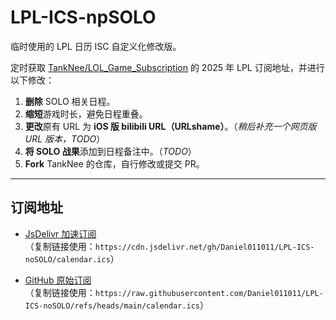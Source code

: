 # LPL-ICS-npSOLO

临时使用的 LPL 日历 ISC 自定义化修改版。

定时获取 [TankNee/LOL_Game_Subscription](https://github.com/TankNee/LOL_Game_Subscription) 的 2025 年 LPL 订阅地址，并进行以下修改：

1. **删除** SOLO 相关日程。
2. **缩短**游戏时长，避免日程重叠。
3. **更改**原有 URL 为 **iOS 版 bilibili URL（URLshame）**。（*稍后补充一个网页版 URL 版本，TODO*）
4. **将 SOLO 战果**添加到日程备注中。（*TODO*）
5. **Fork** TankNee 的仓库，自行修改或提交 PR。

---

## 订阅地址

- [JsDelivr 加速订阅](https://cdn.jsdelivr.net/gh/Daniel011011/LPL-ICS-noSOLO/calendar.ics)  
  （复制链接使用：`https://cdn.jsdelivr.net/gh/Daniel011011/LPL-ICS-noSOLO/calendar.ics`）

- [GitHub 原始订阅](https://raw.githubusercontent.com/Daniel011011/LPL-ICS-noSOLO/refs/heads/main/calendar.ics)  
  （复制链接使用：`https://raw.githubusercontent.com/Daniel011011/LPL-ICS-noSOLO/refs/heads/main/calendar.ics`）
